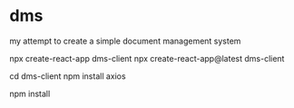 # dms
my attempt to create a simple document management system

npx create-react-app dms-client
npx create-react-app@latest dms-client

cd dms-client
npm install axios

npm install
